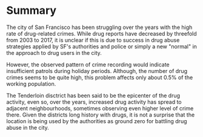 # Summary

The city of San Francisco has been struggling over the years with the high rate of drug-related crimes. While drug reports have decreased by threefold from 2003 to 2017, it is unclear if this is due to success in drug abuse strategies applied by SF's authorities and police or simply a new "normal" in the approach to drug users in the city.

However, the observed pattern of crime recording would indicate insufficient patrols during holiday periods. Although, the number of drug crimes seems to be quite high, this problem affects only about 0.5% of the working population. 

The Tenderloin disctrict has been said to be the epicenter of the drug activity, even so, over the years, increased drug activity has spread to adjacent neighbourhoods, sometimes observing even higher level of crime there. Given the districts long history with drugs, it is not a surprise that the location is being used by the authorities as ground zero for battling drug abuse in the city.